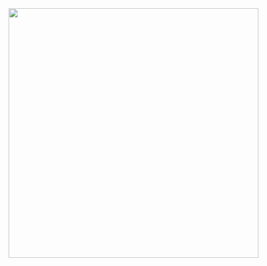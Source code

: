 <div id="header" align="center">
  <img src="https://media.giphy.com/media/SDeVLvFCqFsSA/giphy-downsized-large.gif" width="500"/>
</div>
